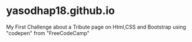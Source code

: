 # yasodhap18.github.io
My First Challenge about a Tribute page on Html,CSS and Bootstrap using "codepen" from "FreeCodeCamp"
